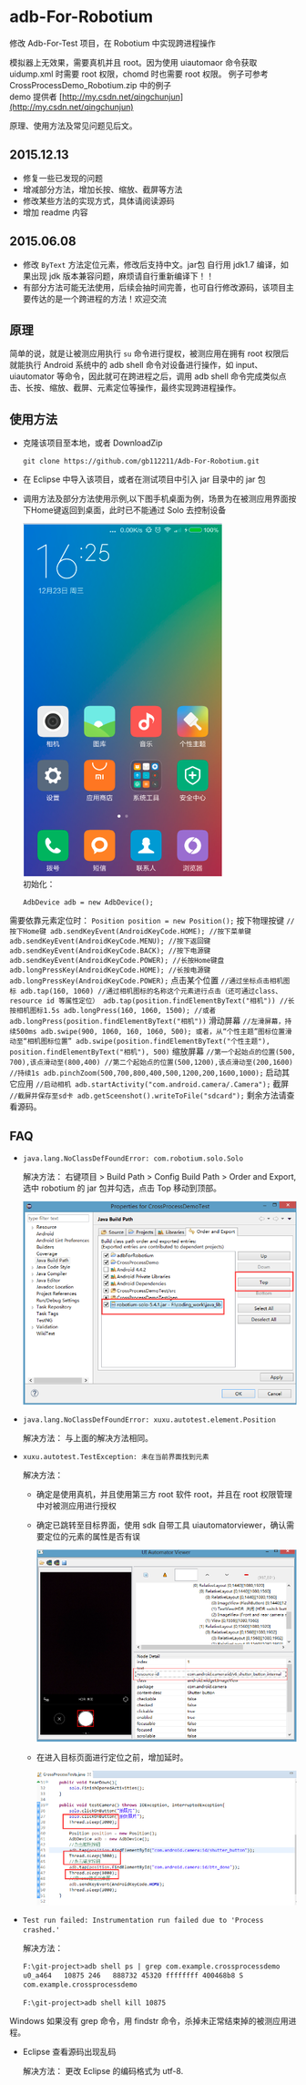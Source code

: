 # adb-For-Robotium
修改 Adb-For-Test 项目，在 Robotium 中实现跨进程操作

模拟器上无效果，需要真机并且 root。因为使用 uiautomaor 命令获取 uidump.xml 时需要 root 权限，chomd 时也需要 root 权限。
例子可参考 CrossProcessDemo_Robotium.zip 中的例子<br>
demo 提供者 [http://my.csdn.net/qingchunjun](http://my.csdn.net/qingchunjun)

原理、使用方法及常见问题见后文。

## 2015.12.13
*	修复一些已发现的问题
*	增减部分方法，增加长按、缩放、截屏等方法
*	修改某些方法的实现方式，具体请阅读源码
*	增加 readme 内容

## 2015.06.08
*	修改 `ByText` 方法定位元素，修改后支持中文。jar包 自行用 jdk1.7 编译，如果出现 jdk 版本兼容问题，麻烦请自行重新编译下！！
*	有部分方法可能无法使用，后续会抽时间完善，也可自行修改源码，该项目主要传达的是一个跨进程的方法！欢迎交流

## 原理
简单的说，就是让被测应用执行 `su` 命令进行提权，被测应用在拥有 root 权限后就能执行 Android 系统中的 adb shell 命令对设备进行操作，如 input、uiautomator 等命令，因此就可在跨进程之后，调用 adb shell 命令完成类似点击、长按、缩放、截屏、元素定位等操作，最终实现跨进程操作。

## 使用方法
*	克隆该项目至本地，或者 DownloadZip
	```
	git clone https://github.com/gb112211/Adb-For-Robotium.git
	```

*	在 Eclipse 中导入该项目，或者在测试项目中引入 jar 目录中的 jar 包
*	调用方法及部分方法使用示例,以下图手机桌面为例，场景为在被测应用界面按下Home键返回到桌面，此时已不能通过 Solo 去控制设备

	![launcher image](/image/launcher.png)  
初始化：
	```
	AdbDevice adb = new AdbDevice();
	```
需要依靠元素定位时：
	```
	Position position = new Position();
	```
按下物理按键
	```
	//按下Home键
	adb.sendKeyEvent(AndroidKeyCode.HOME);
	//按下菜单键
	adb.sendKeyEvent(AndroidKeyCode.MENU);
	//按下返回键
	adb.sendKeyEvent(AndroidKeyCode.BACK);
	//按下电源键
	adb.sendKeyEvent(AndroidKeyCode.POWER);
	//长按Home键盘
	adb.longPressKey(AndroidKeyCode.HOME);
	//长按电源键
	adb.longPressKey(AndroidKeyCode.POWER);
	```
点击某个位置
	```
	//通过坐标点击相机图标
	adb.tap(160, 1060)
	//通过相机图标的名称这个元素进行点击（还可通过class、resource id 等属性定位）
	adb.tap(position.findElementByText("相机"))
	//长按相机图标1.5s
	adb.longPress(160, 1060, 1500);
	//或者
	adb.longPress(position.findElementByText("相机"))
	```
滑动屏幕
	```
	//左滑屏幕，持续500ms
	adb.swipe(900, 1060, 160, 1060, 500);
	或者，从“个性主题”图标位置滑动至“相机图标位置”
	adb.swipe(position.findElementByText("个性主题"), position.findElementByText("相机"), 500)
	```
缩放屏幕
	```
	//第一个起始点的位置(500, 700),该点滑动至(800,400)
	//第二个起始点的位置(500,1200),该点滑动至(200,1600)
	//持续1s
	adb.pinchZoom(500,700,800,400,500,1200,200,1600,1000);
	```
启动其它应用
	```
	//启动相机
	adb.startActivity("com.android.camera/.Camera");
	```
截屏
	```
	//截屏并保存至sd卡
	adb.getSceenshot().writeToFile("sdcard");
	```
剩余方法请查看源码。

## FAQ
*	`java.lang.NoClassDefFoundError: com.robotium.solo.Solo`  

	解决方法：
右键项目 > Build Path > Config Build Path > Order and Export,
选中 robotium 的 jar 包并勾选，点击 Top 移动到顶部。

	![robotium-bulid-path](/image/robotium_build_path.png)

*	`java.lang.NoClassDefFoundError: xuxu.autotest.element.Position`  

	解决方法：
与上面的解决方法相同。

*	`xuxu.autotest.TestException: 未在当前界面找到元素`  

	解决方法：
	*	确定是使用真机，并且使用第三方 root 软件 root，并且在 root 权限管理中对被测应用进行授权
	*	确定已跳转至目标界面，使用 sdk 自带工具 uiautomatorviewer，确认需要定位的元素的属性是否有误
	
		![uiautomatorviewer](/image/uiautomatorviewer.png)
	*	在进入目标页面进行定位之前，增加延时。
	
		![throttle](/image/throttle.png)
*	`Test run failed: Instrumentation run failed due to 'Process crashed.'`
  
	解决方法：

	```
	F:\git-project>adb shell ps | grep com.example.crossprocessdemo
	u0_a464   10875 246   888732 45320 ffffffff 400468b8 S com.example.crossprocessdemo

	F:\git-project>adb shell kill 10875

	```
Windows 如果没有 grep 命令，用 findstr 命令，杀掉未正常结束掉的被测应用进程。
*	Eclipse 查看源码出现乱码

	解决方法：
更改 Eclipse 的编码格式为 utf-8.

